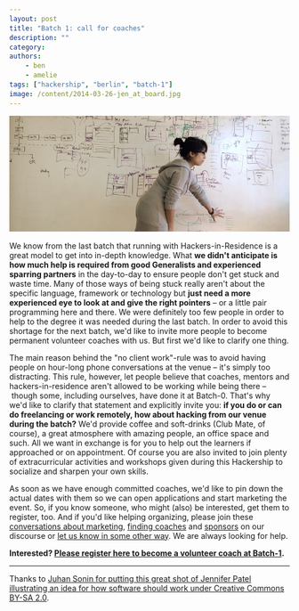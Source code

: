 ```yaml
---
layout: post
title: "Batch 1: call for coaches"
description: ""
category:
authors:
    - ben
    - amelie
tags: ["hackership", "berlin", "batch-1"]
image: /content/2014-03-26-jen_at_board.jpg
---
```


![Become an amazing Coach for amazing people](/content/2014-03-26-jen_at_board.jpg)

We know from the last batch that running with Hackers-in-Residence is a great model to get into in-depth knowledge. What **we didn't anticipate is how much help is required from good Generalists and experienced sparring partners** in the day-to-day to ensure people don't get stuck and waste time. Many of those ways of being stuck really aren't about the specific language, framework or technology but **just need a more experienced eye to look at and give the right pointers** – or a little pair programming here and there. We were definitely too few people in order to help to the degree it was needed during the last batch. In order to avoid this shortage for the next batch, we'd like to invite more people to become permanent volunteer coaches with us. But first we'd like to clarify one thing.

The main reason behind the "no client work"-rule was to avoid having people on hour-long phone conversations at the venue – it's simply too distracting. This rule, however, let people believe that coaches, mentors and hackers-in-residence aren't allowed to be working while being there – though some, including ourselves, have done it at Batch-0. That's why we'd like to clarify that statement and explicitly invite you: **if you do or can do freelancing or work remotely, how about hacking from our venue during the batch?** We'd provide coffee and soft-drinks (Club Mate, of course), a great atmosphere with amazing people, an office space and such. All we want in exchange is for you to help out the learners if approached or on appointment. Of course you are also invited to join plenty of extracurricular activities and workshops given during this Hackership to socialize and sharpen your own skills.

As soon as we have enough committed coaches, we'd like to pin down the actual dates with them so we can open applications and start marketing the event. So, if you know someone, who might (also) be interested, get them to register, too. And if you'd like helping organizing, please join these [conversations about marketing](http://discourse.opentechschool.org/t/restarting-marketing-for-batch-1/506/last), [finding coaches](http://discourse.opentechschool.org/t/looking-for-coaches-for-batch-1/505/last) and [sponsors](http://discourse.opentechschool.org/t/team-sponsorship-for-batch-1/507/last) on our discourse or [let us know in some other way](http://discourse.opentechschool.org/t/hackership-b1-organiser-teams/504). We are always looking for help.

**Interested? [Please register here to become a volunteer coach at Batch-1](https://docs.google.com/forms/d/1Za8io-WKElq6sZu2W7kGKRvU2pjTJaLV2q9a22Q5ivU/viewform).**


---
Thanks to [Juhan Sonin for putting this great shot of Jennifer Patel  illustrating an idea for how software should work under Creative Commons BY-SA 2.0](http://www.flickr.com/photos/juhansonin/12140602074/).

